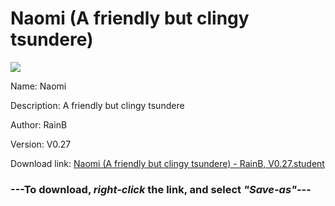 # Naomi (A friendly but clingy tsundere)

<img src = "https://raw.githubusercontent.com/Arbiter1223/Koukou-Gurashi-Custom-Students/master/Students/Files/Naomi%20(A%20friendly%20but%20clingy%20tsundere).png">

Name: Naomi

Description: A friendly but clingy tsundere

Author: RainB

Version: V0.27

Download link: <a href="https://raw.githubusercontent.com/Arbiter1223/Koukou-Gurashi-Custom-Students/master/Students/Files/Naomi%20(A%20friendly%20but%20clingy%20tsundere)%20-%20RainB%2C%20V0.27.student">Naomi (A friendly but clingy tsundere) - RainB, V0.27.student</a>

### ---**To download, _right-click_ the link, and select _"Save-as"_**---

